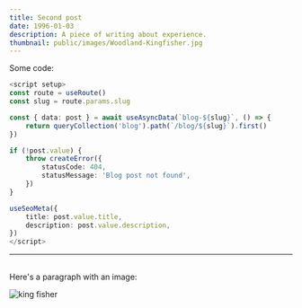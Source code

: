 ```yaml
---
title: Second post
date: 1996-01-03
description: A piece of writing about experience.
thumbnail: public/images/Woodland-Kingfisher.jpg
---
```

Some code:
``` typescript
<script setup>
const route = useRoute()
const slug = route.params.slug

const { data: post } = await useAsyncData(`blog-${slug}`, () => {
	return queryCollection('blog').path(`/blog/${slug}`).first()
})

if (!post.value) {
	throw createError({
		statusCode: 404,
		statusMessage: 'Blog post not found',
	})
}

useSeoMeta({
	title: post.value.title,
	description: post.value.description,
})
</script>
```
---

\
Here's a paragraph with an image:

![king fisher](/images/Woodland-Kingfisher.jpg "This is my second favorite bird")